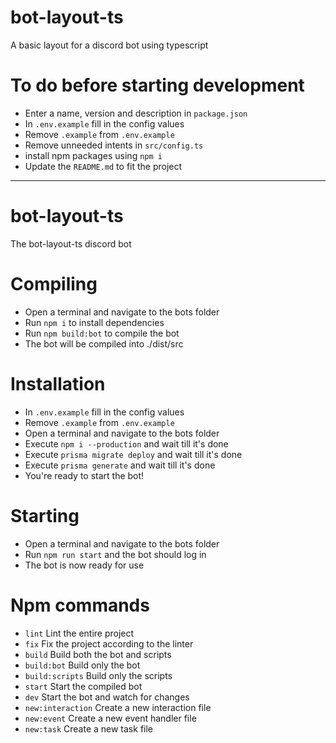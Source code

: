 # bot-layout-ts

A basic layout for a discord bot using typescript

# To do before starting development

* Enter a name, version and description in `package.json`
* In `.env.example` fill in the config values
* Remove `.example` from `.env.example`
* Remove unneeded intents in `src/config.ts`
* install npm packages using `npm i`
* Update the `README.md` to fit the project

--------------------------------------------------------------

# bot-layout-ts

The bot-layout-ts discord bot

# Compiling

* Open a terminal and navigate to the bots folder
* Run `npm i` to install dependencies
* Run `npm build:bot` to compile the bot
* The bot will be compiled into ./dist/src

# Installation

* In `.env.example` fill in the config values
* Remove `.example` from `.env.example`
* Open a terminal and navigate to the bots folder
* Execute `npm i --production` and wait till it's done
* Execute `prisma migrate deploy` and wait till it's done
* Execute `prisma generate` and wait till it's done
* You're ready to start the bot!

# Starting

* Open a terminal and navigate to the bots folder
* Run `npm run start` and the bot should log in
* The bot is now ready for use

# Npm commands
* `lint` Lint the entire project
* `fix` Fix the project according to the linter
* `build` Build both the bot and scripts
* `build:bot` Build only the bot
* `build:scripts` Build only the scripts
* `start` Start the compiled bot
* `dev` Start the bot and watch for changes
* `new:interaction` Create a new interaction file
* `new:event` Create a new event handler file
* `new:task` Create a new task file
